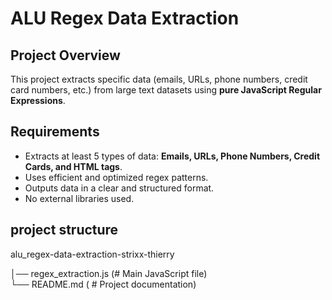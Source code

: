 # ALU Regex Data Extraction

## Project Overview

This project extracts specific data (emails, URLs, phone numbers, credit card numbers, etc.) from large text datasets using **pure JavaScript Regular Expressions**.

## Requirements

- Extracts at least 5 types of data: **Emails, URLs, Phone Numbers, Credit Cards, and HTML tags**.
- Uses efficient and optimized regex patterns.
- Outputs data in a clear and structured format.
- No external libraries used.

## project structure

alu_regex-data-extraction-strixx-thierry

│── regex_extraction.js (# Main JavaScript file)                    
└── README.md ( # Project documentation)
